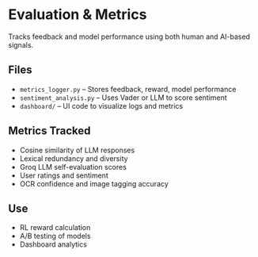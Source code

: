 # Evaluation & Metrics

Tracks feedback and model performance using both human and AI-based signals.

## Files
- `metrics_logger.py` – Stores feedback, reward, model performance
- `sentiment_analysis.py` – Uses Vader or LLM to score sentiment
- `dashboard/` – UI code to visualize logs and metrics

## Metrics Tracked
- Cosine similarity of LLM responses
- Lexical redundancy and diversity
- Groq LLM self-evaluation scores
- User ratings and sentiment
- OCR confidence and image tagging accuracy

## Use
- RL reward calculation
- A/B testing of models
- Dashboard analytics
